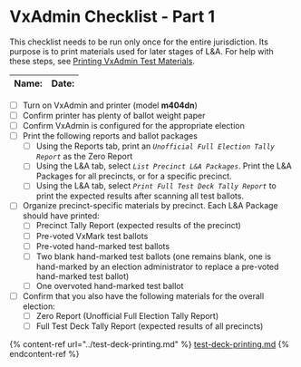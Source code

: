 # VxAdmin Checklist - Part 1

This checklist needs to be run only once for the entire jurisdiction. Its purpose is to print materials used for later stages of L\&A. For help with these steps, see [Printing VxAdmin Test Materials](../test-deck-printing.md).

| Name: | Date: |
| ----- | ----- |

* [ ] Turn on VxAdmin and printer (model **m404dn**)
* [ ] Confirm printer has plenty of ballot weight paper
* [ ] Confirm VxAdmin is configured for the appropriate election
* [ ] Print the following reports and ballot packages
  * [ ] Using the Reports tab, print an _`Unofficial Full Election Tally Report`_ as the Zero Report
  * [ ] Using the L\&A tab, select _`List Precinct L&A Packages`_. Print the L\&A Packages for all precincts, or for a specific precinct.
  * [ ] Using the L\&A tab, select _`Print Full Test Deck Tally Report`_ to print the expected results after scanning all test ballots.
* [ ] Organize precinct-specific materials by precinct. Each L\&A Package should have printed:
  * [ ] Precinct Tally Report (expected results of the precinct)
  * [ ] Pre-voted VxMark test ballots
  * [ ] Pre-voted hand-marked test ballots
  * [ ] Two blank hand-marked test ballots (one remains blank, one is hand-marked by an election administrator to replace a pre-voted hand-marked test ballot)
  * [ ] One overvoted hand-marked test ballot
* [ ] Confirm that you also have the following materials for the overall election:
  * [ ] Zero Report (Unofficial Full Election Tally Report)
  * [ ] Full Test Deck Tally Report (expected results of all precincts)

{% content-ref url="../test-deck-printing.md" %}
[test-deck-printing.md](../test-deck-printing.md)
{% endcontent-ref %}
